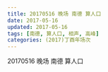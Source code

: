 ```yaml
---
title: 20170516 晚场 南德 算人口
date: 2017-05-16
updated: 2017-05-16
tags: [南德, 算人口, 相声, 高峰] 
categories: (2017)丁酉年场次 
---
```

20170516 晚场 南德 算人口